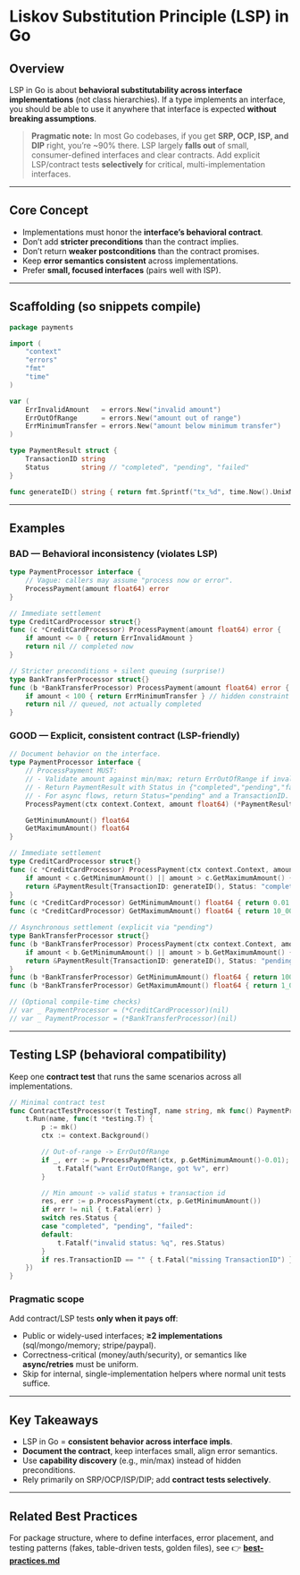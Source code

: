 # Liskov Substitution Principle (LSP) in Go

## Overview

LSP in Go is about **behavioral substitutability across interface implementations** (not class hierarchies). If a type implements an interface, you should be able to use it anywhere that interface is expected **without breaking assumptions**.

> **Pragmatic note:** In most Go codebases, if you get **SRP, OCP, ISP, and DIP** right, you’re \~90% there. LSP largely **falls out** of small, consumer-defined interfaces and clear contracts. Add explicit LSP/contract tests **selectively** for critical, multi-implementation interfaces.

---

## Core Concept

* Implementations must honor the **interface’s behavioral contract**.
* Don’t add **stricter preconditions** than the contract implies.
* Don’t return **weaker postconditions** than the contract promises.
* Keep **error semantics consistent** across implementations.
* Prefer **small, focused interfaces** (pairs well with ISP).

---

## Scaffolding (so snippets compile)

```go
package payments

import (
    "context"
    "errors"
    "fmt"
    "time"
)

var (
    ErrInvalidAmount   = errors.New("invalid amount")
    ErrOutOfRange      = errors.New("amount out of range")
    ErrMinimumTransfer = errors.New("amount below minimum transfer")
)

type PaymentResult struct {
    TransactionID string
    Status        string // "completed", "pending", "failed"
}

func generateID() string { return fmt.Sprintf("tx_%d", time.Now().UnixNano()) }
```

---

## Examples

### BAD — Behavioral inconsistency (violates LSP)

```go
type PaymentProcessor interface {
    // Vague: callers may assume "process now or error".
    ProcessPayment(amount float64) error
}

// Immediate settlement
type CreditCardProcessor struct{}
func (c *CreditCardProcessor) ProcessPayment(amount float64) error {
    if amount <= 0 { return ErrInvalidAmount }
    return nil // completed now
}

// Stricter preconditions + silent queuing (surprise!)
type BankTransferProcessor struct{}
func (b *BankTransferProcessor) ProcessPayment(amount float64) error {
    if amount < 100 { return ErrMinimumTransfer } // hidden constraint
    return nil // queued, not actually completed
}
```

### GOOD — Explicit, consistent contract (LSP-friendly)

```go
// Document behavior on the interface.
type PaymentProcessor interface {
    // ProcessPayment MUST:
    // - Validate amount against min/max; return ErrOutOfRange if invalid.
    // - Return PaymentResult with Status in {"completed","pending","failed"}.
    // - For async flows, return Status="pending" and a TransactionID.
    ProcessPayment(ctx context.Context, amount float64) (*PaymentResult, error)

    GetMinimumAmount() float64
    GetMaximumAmount() float64
}

// Immediate settlement
type CreditCardProcessor struct{}
func (c *CreditCardProcessor) ProcessPayment(ctx context.Context, amount float64) (*PaymentResult, error) {
    if amount < c.GetMinimumAmount() || amount > c.GetMaximumAmount() { return nil, ErrOutOfRange }
    return &PaymentResult{TransactionID: generateID(), Status: "completed"}, nil
}
func (c *CreditCardProcessor) GetMinimumAmount() float64 { return 0.01 }
func (c *CreditCardProcessor) GetMaximumAmount() float64 { return 10_000 }

// Asynchronous settlement (explicit via "pending")
type BankTransferProcessor struct{}
func (b *BankTransferProcessor) ProcessPayment(ctx context.Context, amount float64) (*PaymentResult, error) {
    if amount < b.GetMinimumAmount() || amount > b.GetMaximumAmount() { return nil, ErrOutOfRange }
    return &PaymentResult{TransactionID: generateID(), Status: "pending"}, nil
}
func (b *BankTransferProcessor) GetMinimumAmount() float64 { return 100 }
func (b *BankTransferProcessor) GetMaximumAmount() float64 { return 1_000_000 }

// (Optional compile-time checks)
// var _ PaymentProcessor = (*CreditCardProcessor)(nil)
// var _ PaymentProcessor = (*BankTransferProcessor)(nil)
```

---

## Testing LSP (behavioral compatibility)

Keep one **contract test** that runs the same scenarios across all implementations.

```go
// Minimal contract test
func ContractTestProcessor(t TestingT, name string, mk func() PaymentProcessor) {
    t.Run(name, func(t *testing.T) {
        p := mk()
        ctx := context.Background()

        // Out-of-range -> ErrOutOfRange
        if _, err := p.ProcessPayment(ctx, p.GetMinimumAmount()-0.01); !errors.Is(err, ErrOutOfRange) {
            t.Fatalf("want ErrOutOfRange, got %v", err)
        }

        // Min amount -> valid status + transaction id
        res, err := p.ProcessPayment(ctx, p.GetMinimumAmount())
        if err != nil { t.Fatal(err) }
        switch res.Status {
        case "completed", "pending", "failed":
        default:
            t.Fatalf("invalid status: %q", res.Status)
        }
        if res.TransactionID == "" { t.Fatal("missing TransactionID") }
    })
}
```

### Pragmatic scope

Add contract/LSP tests **only when it pays off**:

* Public or widely-used interfaces; **≥2 implementations** (sql/mongo/memory; stripe/paypal).
* Correctness-critical (money/auth/security), or semantics like **async/retries** must be uniform.
* Skip for internal, single-implementation helpers where normal unit tests suffice.

---

## Key Takeaways

* LSP in Go = **consistent behavior across interface impls**.
* **Document the contract**, keep interfaces small, align error semantics.
* Use **capability discovery** (e.g., min/max) instead of hidden preconditions.
* Rely primarily on SRP/OCP/ISP/DIP; add **contract tests selectively**.

---

## Related Best Practices

For package structure, where to define interfaces, error placement, and testing patterns (fakes, table-driven tests, golden files), see
👉 **[best-practices.md](./best-practices.md)**
